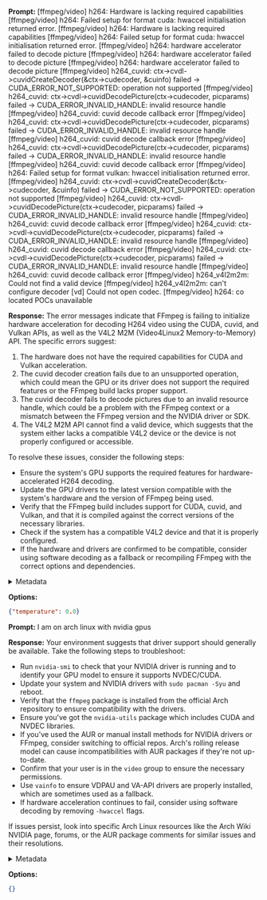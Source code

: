 **Prompt:**
[ffmpeg/video] h264: Hardware is lacking required capabilities
[ffmpeg/video] h264: Failed setup for format cuda: hwaccel initialisation returned error.
[ffmpeg/video] h264: Hardware is lacking required capabilities
[ffmpeg/video] h264: Failed setup for format cuda: hwaccel initialisation returned error.
[ffmpeg/video] h264: hardware accelerator failed to decode picture
[ffmpeg/video] h264: hardware accelerator failed to decode picture
[ffmpeg/video] h264: hardware accelerator failed to decode picture
[ffmpeg/video] h264_cuvid: ctx->cvdl->cuvidCreateDecoder(&ctx->cudecoder, &cuinfo) failed -> CUDA_ERROR_NOT_SUPPORTED: operation not supported
[ffmpeg/video] h264_cuvid: ctx->cvdl->cuvidDecodePicture(ctx->cudecoder, picparams) failed -> CUDA_ERROR_INVALID_HANDLE: invalid resource handle
[ffmpeg/video] h264_cuvid: cuvid decode callback error
[ffmpeg/video] h264_cuvid: ctx->cvdl->cuvidDecodePicture(ctx->cudecoder, picparams) failed -> CUDA_ERROR_INVALID_HANDLE: invalid resource handle
[ffmpeg/video] h264_cuvid: cuvid decode callback error
[ffmpeg/video] h264_cuvid: ctx->cvdl->cuvidDecodePicture(ctx->cudecoder, picparams) failed -> CUDA_ERROR_INVALID_HANDLE: invalid resource handle
[ffmpeg/video] h264_cuvid: cuvid decode callback error
[ffmpeg/video] h264: Failed setup for format vulkan: hwaccel initialisation returned error.
[ffmpeg/video] h264_cuvid: ctx->cvdl->cuvidCreateDecoder(&ctx->cudecoder, &cuinfo) failed -> CUDA_ERROR_NOT_SUPPORTED: operation not supported
[ffmpeg/video] h264_cuvid: ctx->cvdl->cuvidDecodePicture(ctx->cudecoder, picparams) failed -> CUDA_ERROR_INVALID_HANDLE: invalid resource handle
[ffmpeg/video] h264_cuvid: cuvid decode callback error
[ffmpeg/video] h264_cuvid: ctx->cvdl->cuvidDecodePicture(ctx->cudecoder, picparams) failed -> CUDA_ERROR_INVALID_HANDLE: invalid resource handle
[ffmpeg/video] h264_cuvid: cuvid decode callback error
[ffmpeg/video] h264_cuvid: ctx->cvdl->cuvidDecodePicture(ctx->cudecoder, picparams) failed -> CUDA_ERROR_INVALID_HANDLE: invalid resource handle
[ffmpeg/video] h264_cuvid: cuvid decode callback error
[ffmpeg/video] h264_v4l2m2m: Could not find a valid device
[ffmpeg/video] h264_v4l2m2m: can't configure decoder
[vd] Could not open codec.
[ffmpeg/video] h264: co located POCs unavailable

**Response:**
The error messages indicate that FFmpeg is failing to initialize hardware acceleration for decoding H264 video using the CUDA, cuvid, and Vulkan APIs, as well as the V4L2 M2M (Video4Linux2 Memory-to-Memory) API. The specific errors suggest:

1. The hardware does not have the required capabilities for CUDA and Vulkan acceleration.
2. The cuvid decoder creation fails due to an unsupported operation, which could mean the GPU or its driver does not support the required features or the FFmpeg build lacks proper support.
3. The cuvid decoder fails to decode pictures due to an invalid resource handle, which could be a problem with the FFmpeg context or a mismatch between the FFmpeg version and the NVIDIA driver or SDK.
4. The V4L2 M2M API cannot find a valid device, which suggests that the system either lacks a compatible V4L2 device or the device is not properly configured or accessible.

To resolve these issues, consider the following steps:

- Ensure the system's GPU supports the required features for hardware-accelerated H264 decoding.
- Update the GPU drivers to the latest version compatible with the system's hardware and the version of FFmpeg being used.
- Verify that the FFmpeg build includes support for CUDA, cuvid, and Vulkan, and that it is compiled against the correct versions of the necessary libraries.
- Check if the system has a compatible V4L2 device and that it is properly configured.
- If the hardware and drivers are confirmed to be compatible, consider using software decoding as a fallback or recompiling FFmpeg with the correct options and dependencies.

<details><summary>Metadata</summary>

- Duration: 17318 ms
- Datetime: 2024-01-09T16:24:45.483000
- Model: gpt-4-1106-preview

</details>

**Options:**
```json
{"temperature": 0.0}
```

**Prompt:**
I am on arch linux with nvidia gpus

**Response:**
Your environment suggests that driver support should generally be available. Take the following steps to troubleshoot:

- Run `nvidia-smi` to check that your NVIDIA driver is running and to identify your GPU model to ensure it supports NVDEC/CUDA.
- Update your system and NVIDIA drivers with `sudo pacman -Syu` and reboot.
- Verify that the `ffmpeg` package is installed from the official Arch repository to ensure compatibility with the drivers.
- Ensure you've got the `nvidia-utils` package which includes CUDA and NVDEC libraries.
- If you've used the AUR or manual install methods for NVIDIA drivers or FFmpeg, consider switching to official repos. Arch's rolling release model can cause incompatibilities with AUR packages if they're not up-to-date.
- Confirm that your user is in the `video` group to ensure the necessary permissions.
- Use `vainfo` to ensure VDPAU and VA-API drivers are properly installed, which are sometimes used as a fallback.
- If hardware acceleration continues to fail, consider using software decoding by removing `-hwaccel` flags.

If issues persist, look into specific Arch Linux resources like the Arch Wiki NVIDIA page, forums, or the AUR package comments for similar issues and their resolutions.

<details><summary>Metadata</summary>

- Duration: 12287 ms
- Datetime: 2024-01-09T16:26:25.635835
- Model: gpt-4-1106-preview

</details>

**Options:**
```json
{}
```

